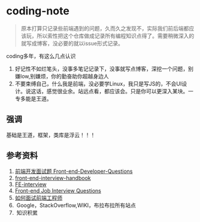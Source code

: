 # coding-note
> 原本打算只记录些前端遇到的问题，久而久之发现不，实际我们前后端都应该玩，所以索性把这个仓库做成记录所有编程知识点得了。需要稍微深入的就写成博客，没必要的就以issue形式记录。

coding多年，有这么几点认识
1. 好记性不如烂笔头，没事多笔记记录下，没事就写点博客，深挖一个问题，别嫌low,别嫌烦，你的勤奋助你超越身边人
2. 不要束缚自己，什么我是前端，没必要学Linux，我只是写JS的，不会UI设计。说这话，感觉很业余。站远点看，都应该会。只是你可以更深入某块。一专多能是王道。

## 强调
基础是王道，框架，类库是浮云！！！

## 参考资料
1. [前端开发面试题 Front-end-Developer-Questions ](https://github.com/markyun/My-blog)
2. [front-end-interview-handbook](https://github.com/yangshun/front-end-interview-handbook)
3. [FE-interview](https://github.com/qiu-deqing/FE-interview)
3. [Front-end Job Interview Questions](https://github.com/h5bp/Front-end-Developer-Interview-Questions/tree/master/Translations/Chinese)
3. [如何面试前端工程师](https://www.zhihu.com/question/19568008)
3.  Google，StackOverflow,WIKI，布拉布拉所有站点
4.  知识积累
